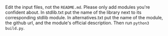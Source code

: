 Edit the input files, not the `README.md`. Please only add modules you're confident about. In stdlib.txt put the name of the library next to its corresponding stdlib module. In alternatives.txt put the name of the module, the github url, and the module's official description. Then run `python3 build.py`.
